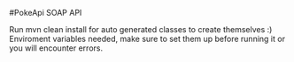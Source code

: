 #PokeApi SOAP API

Run mvn clean install for auto generated classes to create themselves :)
Enviroment variables needed, make sure to set them up before running it or you will encounter errors.


